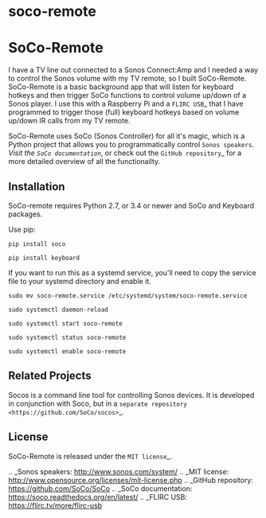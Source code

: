 # soco-remote
SoCo-Remote
====
I have a TV line out connected to a Sonos Connect:Amp and I needed a way to control the Sonos volume with my TV remote, so I built SoCo-Remote. SoCo-Remote is a basic background app that will listen for keyboard hotkeys and then trigger SoCo functions to control volume up/down of a Sonos player. I use this with a Raspberry Pi and a `FLIRC USB`_ that I have programmed to trigger those (full) keyboard hotkeys based on volume up/down IR calls from my TV remote.

SoCo-Remote uses SoCo (Sonos Controller) for all it's magic, which is a Python project that allows you to programmatically control `Sonos speakers`_. Visit the `SoCo documentation`_, or check out the `GitHub repository`_ for a more detailed overview of all the functionailty.

Installation
------------

SoCo-remote requires Python 2.7, or 3.4 or newer and SoCo and Keyboard packages.

Use pip:

``pip install soco``


``pip install keyboard``

If you want to run this as a systemd service, you'll need to copy the service file to your systemd directory and enable it.

``sudo mv soco-remote.service /etc/systemd/system/soco-remote.service``

``sudo systemctl daemon-reload``

``sudo systemctl start soco-remote``

``sudo systemctl status soco-remote``

``sudo systemctl enable soco-remote``

Related Projects
----------------

Socos is a command line tool for controlling Sonos devices. It is developed
in conjunction with Soco, but in a `separate repository <https://github.com/SoCo/socos>`_.

License
-------

SoCo-Remote is released under the `MIT license`_.

.. _Sonos speakers: http://www.sonos.com/system/
.. _MIT license: http://www.opensource.org/licenses/mit-license.php
.. _GitHub repository: https://github.com/SoCo/SoCo
.. _SoCo documentation: https://soco.readthedocs.org/en/latest/
.. _FLIRC USB: https://flirc.tv/more/flirc-usb
